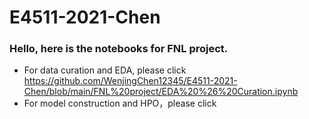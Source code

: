 # E4511-2021-Chen
### Hello, here is the notebooks for FNL project.
* For data curation and EDA, please click https://github.com/WenjingChen12345/E4511-2021-Chen/blob/main/FNL%20project/EDA%20%26%20Curation.ipynb
* For model construction and HPO，please click 

